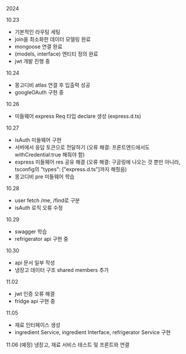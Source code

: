 2024

10.23
- 기본적인 라우팅 세팅
- join을 최소화한 데이터 모델링 완료
- mongoose 연결 완료
- (models, interface) 엔티티 정의 완료
- jwt 개발 진행 중

10.24
- 몽고디비 atlas 연결 후 입출력 성공
- googleOAuth 구현 중

10.26
- 미들웨어 express Req 타입 declare 생성 (express.d.ts) 

10.27
- isAuth 미들웨어 구현
- 서버에서 응답 토큰으로 전달하기 (오류 해결: 프론트엔드에서도 withCredential:true 해줘야 함)
- express 미들웨어 res 공유 해결 (오류 해결: 구글링에 나오는 것 뿐만 아니라, tsconfig의 "types": ["express.d.ts"]까지 해줬음)
- 몽고디비 pre 미들웨어 학습

10.28
- user fetch /me, /find로 구분
- isAuth 로직 오류 수정

10.29
- swagger 학습
- refrigerator api 구현 중

10.30
- api 문서 일부 작성
- 냉장고 데이터 구조 shared members 추가

11.02
- jwt 인증 오류 해결
- fridge api 구현 중

11.05
- 재료 인터페이스 생성
- ingredient Service, ingredient Interface, refrigerator Service 구현

11.06
(예정) 냉장고, 재료 서비스 테스트 및 프론트와 연결